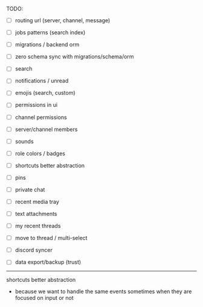 TODO:

- [ ] routing url (server, channel, message)
- [ ] jobs patterns (search index)
- [ ] migrations / backend orm
- [ ] zero schema sync with migrations/schema/orm
- [ ] search
- [ ] notifications / unread
- [ ] emojis (search, custom)
- [ ] permissions in ui
- [ ] channel permissions
- [ ] server/channel members
- [ ] sounds
- [ ] role colors / badges
- [ ] shortcuts better abstraction
- [ ] pins
- [ ] private chat
- [ ] recent media tray
- [ ] text attachments
- [ ] my recent threads
- [ ] move to thread / multi-select
- [ ] discord syncer
- [ ] data export/backup (trust)


---

shortcuts better abstraction
  - because we want to handle the same events sometimes when they are focused on input or not
